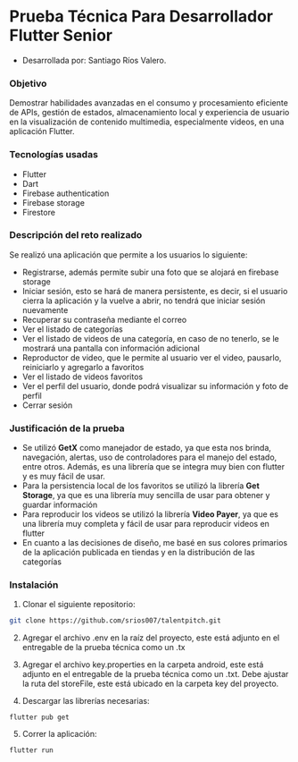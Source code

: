 # Prueba Técnica Para Desarrollador Flutter Senior

* Desarrollada por: Santiago Ríos Valero.

### Objetivo

Demostrar habilidades avanzadas en el consumo y procesamiento eficiente de APIs, gestión de estados, almacenamiento local y experiencia de usuario en la visualización de contenido multimedia, especialmente videos, en una aplicación Flutter.

### Tecnologías usadas

* Flutter
* Dart
* Firebase authentication
* Firebase storage
* Firestore

### Descripción del reto realizado

Se realizó una aplicación que permite a los usuarios lo siguiente:

* Registrarse, además permite subir una foto que se alojará en firebase storage
* Iniciar sesión, esto se hará de manera persistente, es decir, si el usuario cierra la aplicación y la vuelve a abrir, no tendrá que iniciar sesión nuevamente
* Recuperar su contraseña mediante el correo
* Ver el listado de categorías
* Ver el listado de videos de una categoría, en caso de no tenerlo, se le mostrará una pantalla con información adicional
* Reproductor de video, que le permite al usuario ver el video, pausarlo, reiniciarlo y agregarlo a favoritos
* Ver el listado de videos favoritos
* Ver el perfil del usuario, donde podrá visualizar su información y foto de perfil
* Cerrar sesión

### Justificación de la prueba

* Se utilizó **GetX** como manejador de estado, ya que esta nos brinda, navegación, alertas, uso de controladores para el manejo del estado, entre otros. Además, es una librería que se integra muy bien con flutter y es muy fácil de usar.
* Para la persistencia local de los favoritos se utilizó la librería **Get Storage**, ya que es una librería muy sencilla de usar para obtener y guardar información
* Para reproducir los videos se utilizó la librería **Video Payer**, ya que es una librería muy completa y fácil de usar para reproducir videos en flutter
* En cuanto a las decisiones de diseño, me basé en sus colores primarios de la aplicación publicada en tiendas y en la distribución de las categorías

### Instalación 

1. Clonar el siguiente repositorio:

```bash
git clone https://github.com/srios007/talentpitch.git
```

2. Agregar el archivo .env en la raíz del proyecto, este está adjunto en el entregable de la prueba técnica como un .tx

3. Agregar el archivo key.properties en la carpeta android, este está adjunto en el entregable de la prueba técnica como un .txt. Debe ajustar la ruta del storeFile, este está ubicado en la carpeta key del proyecto.

4. Descargar las librerías necesarias: 

```
flutter pub get
```
5. Correr la aplicación:

```
flutter run
```